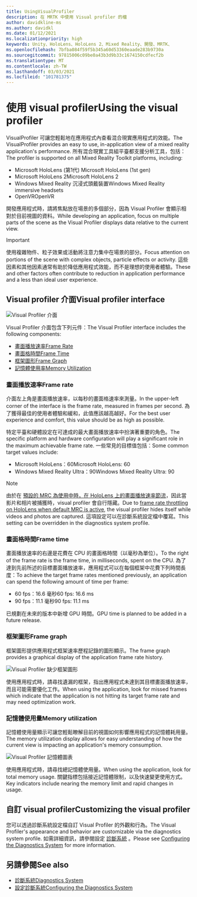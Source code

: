 ```yaml
---
title: UsingVisualProfiler
description: 在 MRTK 中使用 Visual profiler 的檔
author: davidkline-ms
ms.author: davidkl
ms.date: 01/12/2021
ms.localizationpriority: high
keywords: Unity、HoloLens、HoloLens 2、Mixed Reality、開發、MRTK、
ms.openlocfilehash: 7bfba084f59f5b345a60d53360eaade283b9730a
ms.sourcegitcommit: 97815006c09be0a43b3d9b33c1674150cdfecf2b
ms.translationtype: MT
ms.contentlocale: zh-TW
ms.lasthandoff: 03/03/2021
ms.locfileid: "101781375"
---
```

# <a name="using-the-visual-profiler"></a><span data-ttu-id="56df0-104">使用 visual profiler</span><span class="sxs-lookup"><span data-stu-id="56df0-104">Using the visual profiler</span></span>

<span data-ttu-id="56df0-105">VisualProfiler 可讓您輕鬆地在應用程式內查看混合現實應用程式的效能。</span><span class="sxs-lookup"><span data-stu-id="56df0-105">The VisualProfiler provides an easy to use, in-application view of a mixed reality application's performance.</span></span> <span data-ttu-id="56df0-106">所有混合現實工具組平臺都支援分析工具，包括：</span><span class="sxs-lookup"><span data-stu-id="56df0-106">The profiler is supported on all Mixed Reality Toolkit platforms, including:</span></span>

- <span data-ttu-id="56df0-107">Microsoft HoloLens (第1代) </span><span class="sxs-lookup"><span data-stu-id="56df0-107">Microsoft HoloLens (1st gen)</span></span>
- <span data-ttu-id="56df0-108">Microsoft HoloLens 2</span><span class="sxs-lookup"><span data-stu-id="56df0-108">Microsoft HoloLens 2</span></span>
- <span data-ttu-id="56df0-109">Windows Mixed Reality 沉浸式頭戴裝置</span><span class="sxs-lookup"><span data-stu-id="56df0-109">Windows Mixed Reality immersive headsets</span></span>
- <span data-ttu-id="56df0-110">OpenVR</span><span class="sxs-lookup"><span data-stu-id="56df0-110">OpenVR</span></span>

<span data-ttu-id="56df0-111">開發應用程式時，請將焦點放在場景的多個部分，因為 Visual Profiler 會顯示相對於目前視圖的資料。</span><span class="sxs-lookup"><span data-stu-id="56df0-111">While developing an application, focus on multiple parts of the scene as the Visual Profiler displays data relative to the current view.</span></span>

> [!IMPORTANT]
> <span data-ttu-id="56df0-112">使用複雜物件、粒子效果或活動將注意力集中在場景的部分。</span><span class="sxs-lookup"><span data-stu-id="56df0-112">Focus attention on portions of the scene with complex objects, particle effects or activity.</span></span> <span data-ttu-id="56df0-113">這些因素和其他因素通常有助於降低應用程式效能，而不是理想的使用者體驗。</span><span class="sxs-lookup"><span data-stu-id="56df0-113">These and other factors often contribute to reduction in application performance and a less than ideal user experience.</span></span>

## <a name="visual-profiler-interface"></a><span data-ttu-id="56df0-114">Visual profiler 介面</span><span class="sxs-lookup"><span data-stu-id="56df0-114">Visual profiler interface</span></span>

![Visual Profiler 介面](../images/diagnostics/VisualProfiler.png)

<span data-ttu-id="56df0-116">Visual Profiler 介面包含下列元件：</span><span class="sxs-lookup"><span data-stu-id="56df0-116">The Visual Profiler interface includes the following components:</span></span>

- [<span data-ttu-id="56df0-117">畫面播放速率</span><span class="sxs-lookup"><span data-stu-id="56df0-117">Frame Rate</span></span>](#frame-rate)
- [<span data-ttu-id="56df0-118">畫面格時間</span><span class="sxs-lookup"><span data-stu-id="56df0-118">Frame Time</span></span>](#frame-time)
- [<span data-ttu-id="56df0-119">框架圖形</span><span class="sxs-lookup"><span data-stu-id="56df0-119">Frame Graph</span></span>](#frame-graph)
- [<span data-ttu-id="56df0-120">記憶體使用率</span><span class="sxs-lookup"><span data-stu-id="56df0-120">Memory Utilization</span></span>](#memory-utilization)

### <a name="frame-rate"></a><span data-ttu-id="56df0-121">畫面播放速率</span><span class="sxs-lookup"><span data-stu-id="56df0-121">Frame rate</span></span>

<span data-ttu-id="56df0-122">介面左上角是畫面播放速率，以每秒的畫面格速率來測量。</span><span class="sxs-lookup"><span data-stu-id="56df0-122">In the upper-left corner of the interface is the frame rate, measured in frames per second.</span></span> <span data-ttu-id="56df0-123">為了獲得最佳的使用者體驗和緩和，此值應該越高越好。</span><span class="sxs-lookup"><span data-stu-id="56df0-123">For the best user experience and comfort, this value should be as high as possible.</span></span>

<span data-ttu-id="56df0-124">特定平臺和硬體設定在可達成的最大畫面播放速率中扮演著重要的角色。</span><span class="sxs-lookup"><span data-stu-id="56df0-124">The specific platform and hardware configuration will play a significant role in the maximum achievable frame rate.</span></span> <span data-ttu-id="56df0-125">一些常見的目標值包括：</span><span class="sxs-lookup"><span data-stu-id="56df0-125">Some common target values include:</span></span>

- <span data-ttu-id="56df0-126">Microsoft HoloLens：60</span><span class="sxs-lookup"><span data-stu-id="56df0-126">Microsoft HoloLens: 60</span></span>
- <span data-ttu-id="56df0-127">Windows Mixed Reality Ultra：90</span><span class="sxs-lookup"><span data-stu-id="56df0-127">Windows Mixed Reality Ultra: 90</span></span>

> [!NOTE]
> <span data-ttu-id="56df0-128">由於在 [預設的 MRC 為使用中時，在 HoloLens 上的畫面播放速率節流](https://docs.microsoft.com/windows/mixed-reality/mixed-reality-capture-for-developers#what-to-expect-when-mrc-is-enabled-on-hololens)，因此當影片和相片被捕獲時，visual profiler 會自行隱藏。</span><span class="sxs-lookup"><span data-stu-id="56df0-128">Due to [frame rate throttling on HoloLens when default MRC is active](https://docs.microsoft.com/windows/mixed-reality/mixed-reality-capture-for-developers#what-to-expect-when-mrc-is-enabled-on-hololens), the visual profiler hides itself while videos and photos are captured.</span></span> <span data-ttu-id="56df0-129">這項設定可以在診斷系統設定檔中覆寫。</span><span class="sxs-lookup"><span data-stu-id="56df0-129">This setting can be overridden in the diagnostics system profile.</span></span>

### <a name="frame-time"></a><span data-ttu-id="56df0-130">畫面格時間</span><span class="sxs-lookup"><span data-stu-id="56df0-130">Frame time</span></span>

<span data-ttu-id="56df0-131">畫面播放速率的右邊是花費在 CPU 的畫面格時間（以毫秒為單位）。</span><span class="sxs-lookup"><span data-stu-id="56df0-131">To the right of the frame rate is the frame time, in milliseconds, spent on the CPU.</span></span> <span data-ttu-id="56df0-132">為了達到先前所述的目標畫面播放速率，應用程式可以在每個框架中花費下列時間長度：</span><span class="sxs-lookup"><span data-stu-id="56df0-132">To achieve the target frame rates mentioned previously, an application can spend the following amount of time per frame:</span></span>

- <span data-ttu-id="56df0-133">60 fps：16.6 毫秒</span><span class="sxs-lookup"><span data-stu-id="56df0-133">60 fps: 16.6 ms</span></span>
- <span data-ttu-id="56df0-134">90 fps：11.1 毫秒</span><span class="sxs-lookup"><span data-stu-id="56df0-134">90 fps: 11.1 ms</span></span>

<span data-ttu-id="56df0-135">已規劃在未來的版本中新增 GPU 時間。</span><span class="sxs-lookup"><span data-stu-id="56df0-135">GPU time is planned to be added in a future release.</span></span>

### <a name="frame-graph"></a><span data-ttu-id="56df0-136">框架圖形</span><span class="sxs-lookup"><span data-stu-id="56df0-136">Frame graph</span></span>

<span data-ttu-id="56df0-137">框架圖形提供應用程式框架速率歷程記錄的圖形顯示。</span><span class="sxs-lookup"><span data-stu-id="56df0-137">The frame graph provides a graphical display of the application frame rate history.</span></span>

![Visual Profiler 缺少框架圖形](../images/diagnostics/VisualProfilerMissedFrames.png)

<span data-ttu-id="56df0-139">使用應用程式時，請尋找遺漏的框架，指出應用程式未達到其目標畫面播放速率，而且可能需要優化工作。</span><span class="sxs-lookup"><span data-stu-id="56df0-139">When using the application, look for missed frames which indicate that the application is not hitting its target frame rate and may need optimization work.</span></span>

### <a name="memory-utilization"></a><span data-ttu-id="56df0-140">記憶體使用量</span><span class="sxs-lookup"><span data-stu-id="56df0-140">Memory utilization</span></span>

<span data-ttu-id="56df0-141">記憶體使用量顯示可讓您輕鬆瞭解目前的視圖如何影響應用程式的記憶體耗用量。</span><span class="sxs-lookup"><span data-stu-id="56df0-141">The memory utilization display allows for easy understanding of how the current view is impacting an application's memory consumption.</span></span>

![Visual Profiler 記憶體圖表](../images/diagnostics/VisualProfilerMemory.png)

<span data-ttu-id="56df0-143">使用應用程式時，請尋找總記憶體使用量。</span><span class="sxs-lookup"><span data-stu-id="56df0-143">When using the application, look for total memory usage.</span></span> <span data-ttu-id="56df0-144">關鍵指標包括接近記憶體限制，以及快速變更使用方式。</span><span class="sxs-lookup"><span data-stu-id="56df0-144">Key indicators include nearing the memory limit and rapid changes in usage.</span></span>

## <a name="customizing-the-visual-profiler"></a><span data-ttu-id="56df0-145">自訂 visual profiler</span><span class="sxs-lookup"><span data-stu-id="56df0-145">Customizing the visual profiler</span></span>

<span data-ttu-id="56df0-146">您可以透過診斷系統設定檔自訂 Visual Profiler 的外觀和行為。</span><span class="sxs-lookup"><span data-stu-id="56df0-146">The Visual Profiler's appearance and behavior are customizable via the diagnostics system profile.</span></span> <span data-ttu-id="56df0-147">如需詳細資訊，請參閱設定 [診斷系統](configuring-diagnostics.md) 。</span><span class="sxs-lookup"><span data-stu-id="56df0-147">Please see [Configuring the Diagnostics System](configuring-diagnostics.md) for more information.</span></span>

## <a name="see-also"></a><span data-ttu-id="56df0-148">另請參閱</span><span class="sxs-lookup"><span data-stu-id="56df0-148">See also</span></span>

- [<span data-ttu-id="56df0-149">診斷系統</span><span class="sxs-lookup"><span data-stu-id="56df0-149">Diagnostics System</span></span>](diagnostics-system-getting-started.md)
- [<span data-ttu-id="56df0-150">設定診斷系統</span><span class="sxs-lookup"><span data-stu-id="56df0-150">Configuring the Diagnostics System</span></span>](configuring-diagnostics.md)
